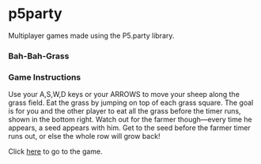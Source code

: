 # p5party
Multiplayer games made using the P5.party library.

### Bah-Bah-Grass
### Game Instructions
Use your A,S,W,D keys or your ARROWS to move your sheep along the grass field. Eat the grass by jumping on top of each grass square.
The goal is for you and the other player to eat all the grass before the timer runs, shown in the bottom right.
Watch out for the farmer though—every time he appears, a seed appears with him. Get to the seed before the farmer timer runs out, or else the whole row will grow back!

Click [here](https://mjgomsa.github.io/p5party/bah-bah-grass/index.html) to go to the game.

